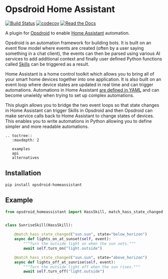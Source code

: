 # Opsdroid Home Assistant

[![Build Status](https://img.shields.io/travis/com/opsdroid/opsdroid-homeassistant?logo=travis)](https://travis-ci.com/opsdroid/opsdroid-homeassistant)
[![codecov](https://codecov.io/gh/opsdroid/opsdroid-homeassistant/branch/master/graph/badge.svg)](https://codecov.io/gh/opsdroid/opsdroid-homeassistant)
[![Read the Docs](https://img.shields.io/readthedocs/opsdroid-homeassistant)](https://home-assistant.opsdroid.dev/en/latest/)

A plugin for [Opsdroid](https://opsdroid.dev) to enable [Home Assistant](https://home-assistant.io) automation.

Opsdroid is an automation framework for building bots. It is built on an event flow model where events are created (often by a user saying something in a chat client), the events can then be parsed using various AI services to add additional context and finally user defined Python functions called [Skills](https://docs.opsdroid.dev/en/stable/skills/index.html) can be triggered as a result.

Home Assistant is a home control toolkit which allows you to bring all of your smart home devices together into one application. It is also built on an event loop where device states are updated in real time and can trigger automations. Automations in Home Assistant [are defined in YAML](https://www.home-assistant.io/docs/automation/examples/) and can become unwieldy when trying to set up complex automations.

This plugin allows you to bridge the two event loops so that state changes in Home Assistant can trigger Skills in Opsdroid and then Opsdroid can make service calls back to Home Assistant to change states of devices. This enables you to write automations in Python allowing you to define simpler and more readable automations.

```eval_rst
.. toctree::
   :maxdepth: 2

   examples
   api
   alternatives
```

## Installation

```console
pip install opsdroid-homeassistant
```

## Example

```python
from opsdroid_homeassistant import HassSkill, match_hass_state_changed


class SunriseSkill(HassSkill):

    @match_hass_state_changed("sun.sun", state="below_horizon")
    async def lights_on_at_sunset(self, event):
        """Turn the outside light on when the sun sets."""
        await self.turn_on("light.outside")

    @match_hass_state_changed("sun.sun", state="above_horizon")
    async def lights_off_at_sunrise(self, event):
        """Turn the outside light off when the sun rises."""
        await self.turn_off("light.outside")
```
